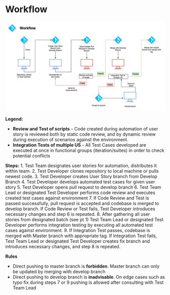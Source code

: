 # Workflow

![Workflow](../.gitbook/assets/workflow.png)

**Legend:**

* **Review and Test of scripts** - Code created during automation of user story is reviewed both by static code review, and by dynamic review during execution of scenarios against the environment.
* **Integration Tests of multiple US** - All Test Cases developed are executed at once in functional groups \(iteration/suites\) in order to check potential conflicts 

**Steps:** 1. Test Team designates user stories for automation, distributes it within team. 2. Test Developer clones repository to local machine or pulls newest code. 3. Test Developer creates User Story branch from Develop Branch 4. Test Developer develops automated test cases for given user story 5. Test Developer opens pull request to develop branch 6. Test Team Lead or designated Test Developer performs code review and executes created test cases against environment 7. If Code Review and Test is passed successfully, pull request is accepted and codebase is merged to develop branch. If Code Review or Test fails, Test Developer introduces necessary changes and step 6 is repeated. 8. After gathering all user stories from designated batch \(see pt 1\) Test Team Lead or designated Test Developer performs integration testing by executing all automated test cases against environment. 9. If Integration Test passes, codebase is merged with Master branch with appropriate tag. If Integration Test fails, Test Team Lead or designated Test Developer creates fix branch and introduces necessary changes, and step 8 is repeated.

**Rules**

* Direct pushing to master branch is **forbidden**. Master branch can only be updated by merging with develop branch
* Direct pushing to develop branch is **inadvisable**. On edge cases such as typo fix during steps 7 or 9 pushing is allowed after consulting with Test Team Lead

